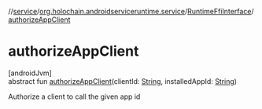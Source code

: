 //[service](../../../index.md)/[org.holochain.androidserviceruntime.service](../index.md)/[RuntimeFfiInterface](index.md)/[authorizeAppClient](authorize-app-client.md)

# authorizeAppClient

[androidJvm]\
abstract fun [authorizeAppClient](authorize-app-client.md)(clientId: [String](https://kotlinlang.org/api/core/kotlin-stdlib/kotlin/-string/index.html), installedAppId: [String](https://kotlinlang.org/api/core/kotlin-stdlib/kotlin/-string/index.html))

Authorize a client to call the given app id